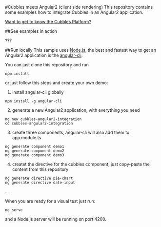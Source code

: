 #Cubbles meets Angular2 (client side rendering)
This repository contains some examples how to integrate Cubbles in an Angular2 application.

[Want to get to know the Cubbles Platform?](https://cubbles.github.io/)

##See examples in action

???


##Run locally
This sample uses [Node.js](https://nodejs.org/en/), the best and fastest way to get an Angular2 application is the [angular-cli](https://github.com/angular/). 

You can just clone this repository and run 
```
npm install
```

or just follow this steps and create your own demo:

1. install angular-cli globally
```
npm install -g angular-cli
```

2. generate a new Angular2 application, with everything you need  
```
ng new cubbles-angular2-integration
cd cubbles-angular2-integration
```

3. create three components, angular-cli will also add them to app.module.ts
```
ng generate component demo1
ng generate component demo2
ng generate component demo3
```

4. createt the directive for the cubbles component, just copy-paste the content from this repository
```
ng generate directive pie-chart
ng generate directive date-input
```

...

When you are ready for a visual test just run:
```
ng serve
```

and a Node.js server will be running on port 4200.